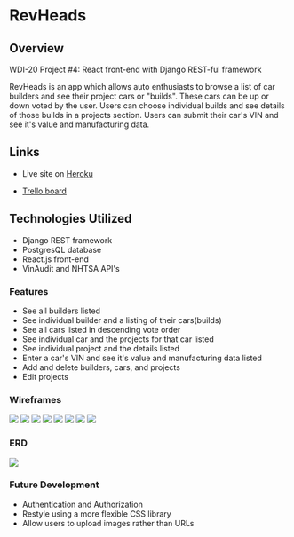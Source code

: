 # RevHeads

## Overview
WDI-20 Project #4: React front-end with Django REST-ful framework

RevHeads is an app which allows auto enthusiasts to browse a list of car builders and see their project cars or "builds". These cars can be up or down voted by the user. Users can choose individual builds and see details of those builds in a projects section.
Users can submit their car's VIN and see it's value and manufacturing data. 

## Links

- Live site on [Heroku](https://revheads.herokuapp.com)

- [Trello board](https://trello.com/b/DYjI3heE/project-4-revheads) 

## Technologies Utilized
- Django REST framework 
- PostgresQL database
- React.js front-end
- VinAudit and NHTSA API's

### Features

- See all builders listed
- See individual builder and a listing of their cars(builds)
- See all cars listed in descending vote order
- See individual car and the projects for that car listed
- See individual project and the details listed
- Enter a car's VIN and see it's value and manufacturing data listed
- Add and delete builders, cars, and projects
- Edit projects

### Wireframes
<img src="https://github.com/GopherEverett/RevHeads/blob/master/readme_deliverables/Builderindex.png?raw=true">
<img src="https://github.com/GopherEverett/RevHeads/blob/master/readme_deliverables/Buildershow.png?raw=true">
<img src="https://github.com/GopherEverett/RevHeads/blob/master/readme_deliverables/Addbuilderform.png?raw=true">
<img src="https://github.com/GopherEverett/RevHeads/blob/master/readme_deliverables/Carindex.png?raw=true">
<img src="https://github.com/GopherEverett/RevHeads/blob/master/readme_deliverables/Carshow.png?raw=true">
<img src="https://github.com/GopherEverett/RevHeads/blob/master/readme_deliverables/Addcarform.png?raw=true">
<img src="https://github.com/GopherEverett/RevHeads/blob/master/readme_deliverables/Projectshow.png?raw=true">
<img src="https://github.com/GopherEverett/RevHeads/blob/master/readme_deliverables/Addeditproject.png?raw=true">

### ERD
<img src="https://github.com/GopherEverett/RevHeads/blob/master/readme_deliverables/RevHeadsERD.png?raw=true">

### Future Development
- Authentication and Authorization
- Restyle using a more flexible CSS library 
- Allow users to upload images rather than URLs